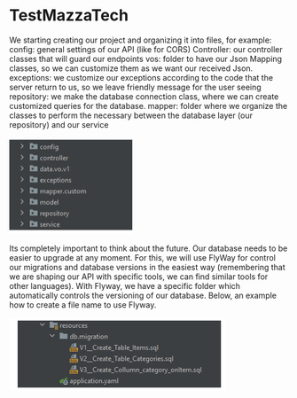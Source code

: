 # TestMazzaTech

We starting creating our project and organizing it into files, for example:
config: general settings of our API (like for CORS)
Controller: our controller classes that will guard our endpoints
vos: folder to have our Json Mapping classes, so we can customize them as we want our received Json.
exceptions: we customize our exceptions according to the code that the server return to us, so we leave friendly message for the user seeing
repository: we make the database connection class, where we can create customized queries for the database.
mapper: folder where we organize the classes to perform the necessary between the database layer (our repository) and our service


<img src="/images/folders.png">

Its completely important to think about the future. Our database needs to be easier to upgrade at any moment. For this, we will use FlyWay for control our migrations and database versions in the easiest way (remembering that we are shaping our API with specific tools, we can find similar tools for other languages). With Flyway, we have a specific folder which automatically controls the versioning of our database. Below, an example how to create a file name to use Flyway.

<img src="/images/flyway.png">